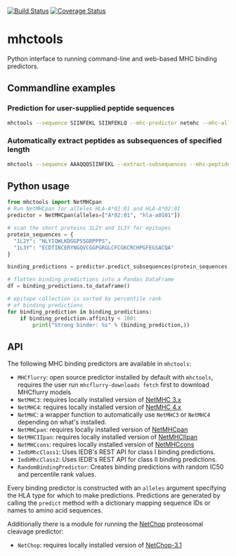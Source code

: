 [![Build Status](https://travis-ci.org/openvax/mhctools.svg?branch=master)](https://travis-ci.org/openvax/mhctools) [![Coverage Status](https://coveralls.io/repos/openvax/mhctools/badge.svg?branch=master)](https://coveralls.io/r/openvax/mhctools?branch=master)
<!-- 
[![DOI](https://zenodo.org/badge/18834/openvax/mhctools.svg)](https://zenodo.org/badge/latestdoi/18834/openvax/mhctools)
-->

# mhctools
Python interface to running command-line and web-based MHC binding predictors.

## Commandline examples

### Prediction for user-supplied peptide sequences
```sh
mhctools --sequence SIINFEKL SIINFEKLQ --mhc-predictor netmhc --mhc-alleles A0201
```

### Automatically extract peptides as subsequences of specified length
```sh
mhctools --sequence AAAQQQSIINFEKL --extract-subsequences --mhc-peptide-lengths 8-10 --mhc-predictor mhcflurry --mhc-alleles A0201
```

## Python usage

```python
from mhctools import NetMHCpan
# Run NetMHCpan for alleles HLA-A*01:01 and HLA-A*02:01
predictor = NetMHCpan(alleles=["A*02:01", "hla-a0101"])

# scan the short proteins 1L2Y and 1L3Y for epitopes
protein_sequences = {
  "1L2Y": "NLYIQWLKDGGPSSGRPPPS",
  "1L3Y": "ECDTINCERYNGQVCGGPGRGLCFCGKCRCHPGFEGSACQA"
}

binding_predictions = predictor.predict_subsequences(protein_sequences, peptide_lengths=[9])

# flatten binding predictions into a Pandas DataFrame
df = binding_predictions.to_dataframe()

# epitope collection is sorted by percentile rank
# of binding predictions
for binding_prediction in binding_predictions:
    if binding_prediction.affinity < 100:
        print("Strong binder: %s" % (binding_prediction,))
```

## API

The following MHC binding predictors are available in `mhctools`:
* `MHCflurry`: open source predictor installed by default with `mhctools`, requires the user run `mhcflurry-downloads fetch` first to download MHCflurry models
* `NetMHC3`: requires locally installed version of [NetMHC 3.x](http://www.cbs.dtu.dk/services/NetMHC-3.4/)
* `NetMHC4`: requires locally installed version of [NetMHC 4.x](http://www.cbs.dtu.dk/services/NetMHC/)
* `NetMHC`: a wrapper function to automatically use `NetMHC3` or `NetMHC4` depending on what's installed.
* `NetMHCpan`: requires locally installed version of [NetMHCpan](http://www.cbs.dtu.dk/services/NetMHCpan/)
* `NetMHCIIpan`: requires locally installed version of [NetMHCIIpan](http://www.cbs.dtu.dk/services/NetMHCIIpan/)
* `NetMHCcons`: requires locally installed version of [NetMHCcons](http://www.cbs.dtu.dk/services/NetMHCcons/)
* `IedbMhcClass1`: Uses IEDB's REST API for class I binding predictions.
* `IedbMhcClass2`: Uses IEDB's REST API for class II binding predictions.
* `RandomBindingPredictor`: Creates binding predictions with random IC50 and percentile rank values.

Every binding predictor is constructed with an `alleles` argument specifying the HLA type for which to make predictions. Predictions are generated by calling the `predict` method with a dictionary mapping sequence IDs or names to amino acid sequences.

Additionally there is a module for running the [NetChop](http://www.cbs.dtu.dk/services/NetChop)  proteosomal cleavage predictor:
* `NetChop`: requires locally installed version of [NetChop-3.1](http://www.cbs.dtu.dk/services/NetChop/)
